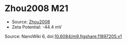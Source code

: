 <a name="material" />

# Zhou2008 M21
<script type="application/ld+json">
  {
    "@context": "https://schema.org/",
    "@type": "ChemicalSubstance",
    "@id": "https://egonw.github.io/nanowiki/nanowiki233.html#material",
    "http://purl.org/dc/terms/conformsTo":
      {
        "@type": "CreativeWork",
        "@id": "https://bioschemas.org/profiles/ChemicalSubstance/0.4-RELEASE/"
      },
    "identfier": "233",
    "name": "Zhou2008 M21",
    "url": "https://egonw.github.io/nanowiki/nanowiki233.html#material",
    "sameAs": "http://127.0.0.1/mediawiki/index.php/Special:URIResolver/Zhou2008_M21"
  }
</script>


* Source: [Zhou2008](articleZhou2008.md)
* Zeta Potential: -44.4 mV


Source: NanoWiki 6, doi:[10.6084/m9.figshare.11897205.v1](https://doi.org/10.6084/m9.figshare.11897205.v1)
